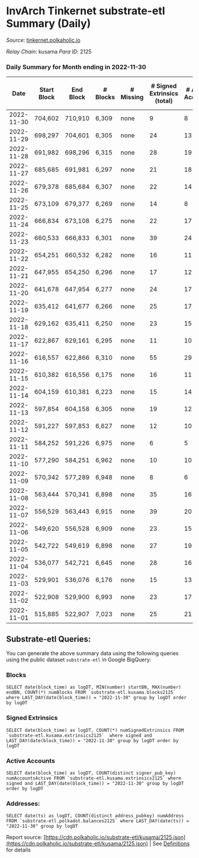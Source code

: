 # InvArch Tinkernet substrate-etl Summary (Daily)

_Source_: [tinkernet.polkaholic.io](https://tinkernet.polkaholic.io)

*Relay Chain*: kusama
*Para ID*: 2125



### Daily Summary for Month ending in 2022-11-30


| Date | Start Block | End Block | # Blocks | # Missing | # Signed Extrinsics (total) | # Active Accounts | # Addresses with Balances | # Events | # Transfers | # XCM Transfers In | # XCM Transfers Out |
| ---- | ----------- | --------- | -------- | --------- | --------------------------- | ----------------- | ------------------------- | -------- | ----------- | ------------------ | ------------------- |
| 2022-11-30 | 704,602 | 710,910 | 6,309 | none  | 9 | 8 | 1,793 | 12,946 | 250  | 3  |   |
| 2022-11-29 | 698,297 | 704,601 | 6,305 | none  | 24 | 13 | 1,793 | 13,280 | 481  | 3  | 7  |
| 2022-11-28 | 691,982 | 698,296 | 6,315 | none  | 28 | 19 | 1,792 | 13,443 | 602  | 3  | 7  |
| 2022-11-27 | 685,685 | 691,981 | 6,297 | none  | 21 | 18 | 1,789 | 13,172 | 420  |   | 4  |
| 2022-11-26 | 679,378 | 685,684 | 6,307 | none  | 22 | 14 | 1,789 | 13,349 | 576  |   | 4  |
| 2022-11-25 | 673,109 | 679,377 | 6,269 | none  | 14 | 8 | 1,789 | 13,040 | 391  | 2  | 3  |
| 2022-11-24 | 666,834 | 673,108 | 6,275 | none  | 22 | 17 | 1,789 | 13,329 | 617  | 1  | 3  |
| 2022-11-23 | 660,533 | 666,833 | 6,301 | none  | 39 | 24 | 1,789 | 13,781 | 889  | 7  | 3  |
| 2022-11-22 | 654,251 | 660,532 | 6,282 | none  | 16 | 11 |  | 13,077 | 375  | 6  | 4  |
| 2022-11-21 | 647,955 | 654,250 | 6,296 | none  | 17 | 12 |  | 13,096 | 369  | 2  | 5  |
| 2022-11-20 | 641,678 | 647,954 | 6,277 | none  | 24 | 17 | 1,788 | 13,280 | 531  | 6  | 7  |
| 2022-11-19 | 635,412 | 641,677 | 6,266 | none  | 25 | 17 |  | 13,162 | 440  | 2  | 6  |
| 2022-11-18 | 629,162 | 635,411 | 6,250 | none  | 23 | 15 |  | 13,217 | 540  | 1  | 6  |
| 2022-11-17 | 622,867 | 629,161 | 6,295 | none  | 11 | 10 |  | 13,005 | 320  | 3  | 2  |
| 2022-11-16 | 616,557 | 622,866 | 6,310 | none  | 55 | 29 | 1,787 | 14,077 | 1,021  | 10  | 16  |
| 2022-11-15 | 610,382 | 616,556 | 6,175 | none  | 16 | 11 | 1,785 | 12,871 | 389  | 3  | 3  |
| 2022-11-14 | 604,159 | 610,381 | 6,223 | none  | 15 | 14 |  | 13,035 | 473  | 1  | 1  |
| 2022-11-13 | 597,854 | 604,158 | 6,305 | none  | 19 | 12 |  | 13,124 | 378  |   | 2  |
| 2022-11-12 | 591,227 | 597,853 | 6,627 | none  | 12 | 10 |  | 13,640 | 295  |   | 1  |
| 2022-11-11 | 584,252 | 591,226 | 6,975 | none  | 6 | 5 |  | 14,157 | 158  |   |   |
| 2022-11-10 | 577,290 | 584,251 | 6,962 | none  | 10 | 10 |  | 14,311 | 310  |   |   |
| 2022-11-09 | 570,342 | 577,289 | 6,948 | none  | 8 | 6 |  | 14,183 | 223  |   | 1  |
| 2022-11-08 | 563,444 | 570,341 | 6,898 | none  | 35 | 16 | 1,784 | 14,892 | 840  |   | 11  |
| 2022-11-07 | 556,529 | 563,443 | 6,915 | none  | 39 | 20 |  | 14,962 | 836  | 2  | 14  |
| 2022-11-06 | 549,620 | 556,528 | 6,909 | none  | 23 | 15 | 1,784 | 14,456 | 469  |   | 4  |
| 2022-11-05 | 542,722 | 549,619 | 6,898 | none  | 27 | 19 | 1,784 | 14,681 | 686  |   | 4  |
| 2022-11-04 | 536,077 | 542,721 | 6,645 | none  | 28 | 16 |  | 14,177 | 670  | 4  | 10  |
| 2022-11-03 | 529,901 | 536,076 | 6,176 | none  | 15 | 13 | 1,784 | 12,923 | 450  | 4  | 3  |
| 2022-11-02 | 522,908 | 529,900 | 6,993 | none  | 23 | 17 |  | 14,798 | 630  | 6  | 6  |
| 2022-11-01 | 515,885 | 522,907 | 7,023 | none  | 25 | 21 | 1,783 | 14,838 | 605  | 2  | 2  |

## Substrate-etl Queries:
You can generate the above summary data using the following queries using the public dataset `substrate-etl` in Google BigQuery:


### Blocks
```
SELECT date(block_time) as logDT, MIN(number) startBN, MAX(number) endBN, COUNT(*) numBlocks FROM `substrate-etl.kusama.blocks2125`  where LAST_DAY(date(block_time)) = "2022-11-30" group by logDT order by logDT
```


### Signed Extrinsics
```
SELECT date(block_time) as logDT, COUNT(*) numSignedExtrinsics FROM `substrate-etl.kusama.extrinsics2125`  where signed and LAST_DAY(date(block_time)) = "2022-11-30" group by logDT order by logDT
```


### Active Accounts
```
SELECT date(block_time) as logDT, COUNT(distinct signer_pub_key) numAccountsActive FROM `substrate-etl.kusama.extrinsics2125` where signed and LAST_DAY(date(block_time)) = "2022-11-30" group by logDT order by logDT
```


### Addresses:
```
SELECT date(ts) as logDT, COUNT(distinct address_pubkey) numAddress FROM `substrate-etl.polkadot.balances2125` where LAST_DAY(date(ts)) = "2022-11-30" group by logDT
```



Report source: [https://cdn.polkaholic.io/substrate-etl/kusama/2125.json](https://cdn.polkaholic.io/substrate-etl/kusama/2125.json) | See [Definitions](/DEFINITIONS.md) for details
